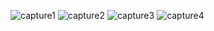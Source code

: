 ![capture1](https://user-images.githubusercontent.com/114914614/216899957-605f23f1-f084-41bd-b1d7-d8b8473670e7.jpeg)
![capture2](https://user-images.githubusercontent.com/114914614/216899961-1f68b31f-6438-4140-90b4-15a6ab1c16e7.jpeg)
![capture3](https://user-images.githubusercontent.com/114914614/216899964-8d3ab158-285e-4825-9be3-ce98a13501a1.jpeg)
![capture4](https://user-images.githubusercontent.com/114914614/216899971-f67e7924-0813-4637-b24a-04e8fa387dd9.jpeg)
